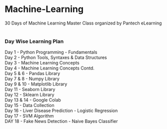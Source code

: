 # Machine-Learning
30 Days of Machine Learning Master Class organized by Pantech eLearning
<br><br>
### Day Wise Learning Plan
Day 1 - Python Programming - Fundamentals<br>
Day 2 - Python Tools, Syntaxes & Data Structures<br>
Day 3 - Machine Learning Concepts<br>
Day 4 - Machine Learning Concepts Contd.<br>
Day 5 & 6 - Pandas Library<br>
Day 7 & 8 - Numpy Library<br>
Day 9 & 10 - Matplotlib Library<br>
Day 11 - Seaborn Library<br>
Day 12 - Sklearn Library<br>
Day 13 & 14 - Google Colab<br>
Day 15 - Data Collection<br>
Day 16 - Liver Disease Prediction - Logistic Regression<br>
Day 17 - SVM Algorithm<br>
DAY 18 - Fake News Detection - Naive Bayes Classifier<br>
